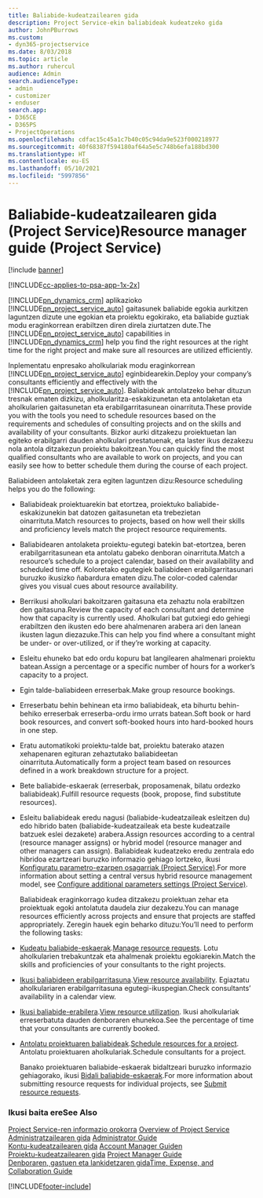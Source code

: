 ```yaml
---
title: Baliabide-kudeatzailearen gida
description: Project Service-ekin baliabideak kudeatzeko gida
author: JohnPBurrows
ms.custom:
- dyn365-projectservice
ms.date: 8/03/2018
ms.topic: article
ms.author: ruhercul
audience: Admin
search.audienceType:
- admin
- customizer
- enduser
search.app:
- D365CE
- D365PS
- ProjectOperations
ms.openlocfilehash: cdfac15c45a1c7b40c05c94da9e523f000218977
ms.sourcegitcommit: 40f68387f594180af64a5e5c748b6efa188bd300
ms.translationtype: HT
ms.contentlocale: eu-ES
ms.lasthandoff: 05/10/2021
ms.locfileid: "5997856"
---
```

# <a name="resource-manager-guide-project-service"></a><span data-ttu-id="c482d-103">Baliabide-kudeatzailearen gida (Project Service)</span><span class="sxs-lookup"><span data-stu-id="c482d-103">Resource manager guide (Project Service)</span></span>

[!include [banner](../includes/psa-now-project-operations.md)]

[!INCLUDE[cc-applies-to-psa-app-1x-2x](../includes/cc-applies-to-psa-app-1x-2x.md)]

<span data-ttu-id="c482d-104">[!INCLUDE[pn_dynamics_crm](../includes/pn-dynamics-crm.md)] aplikazioko [!INCLUDE[pn_project_service_auto](../includes/pn-project-service-auto.md)] gaitasunek baliabide egokia aurkitzen laguntzen dizute une egokian eta proiektu egokirako, eta baliabide guztiak modu eraginkorrean erabiltzen diren direla ziurtatzen dute.</span><span class="sxs-lookup"><span data-stu-id="c482d-104">The [!INCLUDE[pn_project_service_auto](../includes/pn-project-service-auto.md)] capabilities in [!INCLUDE[pn_dynamics_crm](../includes/pn-dynamics-crm.md)] help you find the right resources at the right time for the right project and make sure all resources are utilized efficiently.</span></span>  
  
 <span data-ttu-id="c482d-105">Inplementatu enpresako aholkulariak modu eraginkorrean [!INCLUDE[pn_project_service_auto](../includes/pn-project-service-auto.md)] eginbidearekin.</span><span class="sxs-lookup"><span data-stu-id="c482d-105">Deploy your company’s consultants efficiently and effectively with the [!INCLUDE[pn_project_service_auto](../includes/pn-project-service-auto.md)].</span></span> <span data-ttu-id="c482d-106">Baliabideak antolatzeko behar dituzun tresnak ematen dizkizu, aholkularitza-eskakizunetan eta antolaketan eta aholkularien gaitasunetan eta erabilgarritasunean oinarrituta.</span><span class="sxs-lookup"><span data-stu-id="c482d-106">These provide you with the tools you need to schedule resources based on the requirements and schedules of consulting projects and on the skills and availability of your consultants.</span></span> <span data-ttu-id="c482d-107">Bizkor aurki ditzakezu proiektuetan lan egiteko erabilgarri dauden aholkulari prestatuenak, eta laster ikus dezakezu nola antola ditzakezun proiektu bakoitzean.</span><span class="sxs-lookup"><span data-stu-id="c482d-107">You can quickly find the most qualified consultants who are available to work on projects, and you can easily see how to better schedule them during the course of each project.</span></span>  
  
 <span data-ttu-id="c482d-108">Baliabideen antolaketak zera egiten laguntzen dizu:</span><span class="sxs-lookup"><span data-stu-id="c482d-108">Resource scheduling helps you do the following:</span></span>  
  
- <span data-ttu-id="c482d-109">Baliabideak proiektuarekin bat etortzea, proiektuko baliabide-eskakizunekin bat datozen gaitasunetan eta trebezietan oinarrituta.</span><span class="sxs-lookup"><span data-stu-id="c482d-109">Match resources to projects, based on how well their skills and proficiency levels match the project resource requirements.</span></span>  
  
- <span data-ttu-id="c482d-110">Baliabidearen antolaketa proiektu-egutegi batekin bat-etortzea, beren erabilgarritasunean eta antolatu gabeko denboran oinarrituta.</span><span class="sxs-lookup"><span data-stu-id="c482d-110">Match a resource’s schedule to a project calendar, based on their availability and scheduled time off.</span></span> <span data-ttu-id="c482d-111">Koloretako egutegiek baliabideen erabilgarritasunari buruzko ikusizko ñabardura ematen dizu.</span><span class="sxs-lookup"><span data-stu-id="c482d-111">The color-coded calendar gives you visual cues about resource availability.</span></span>  
  
- <span data-ttu-id="c482d-112">Berrikusi aholkulari bakoitzaren gaitasuna eta zehaztu nola erabiltzen den gaitasuna.</span><span class="sxs-lookup"><span data-stu-id="c482d-112">Review the capacity of each consultant and determine how that capacity is currently used.</span></span> <span data-ttu-id="c482d-113">Aholkulari bat gutxiegi edo gehiegi erabiltzen den ikusten edo bere ahalmenaren arabera ari den lanean ikusten lagun diezazuke.</span><span class="sxs-lookup"><span data-stu-id="c482d-113">This can help you find where a consultant might be under- or over-utilized, or if they’re working at capacity.</span></span>  
  
- <span data-ttu-id="c482d-114">Esleitu ehuneko bat edo ordu kopuru bat langilearen ahalmenari proiektu batean.</span><span class="sxs-lookup"><span data-stu-id="c482d-114">Assign a percentage or a specific number of hours for a worker’s capacity to a project.</span></span>  
  
- <span data-ttu-id="c482d-115">Egin talde-baliabideen erreserbak.</span><span class="sxs-lookup"><span data-stu-id="c482d-115">Make group resource bookings.</span></span>  
  
- <span data-ttu-id="c482d-116">Erreserbatu behin behinean eta irmo baliabideak, eta bihurtu behin-behiko erreserbak erreserba-ordu irmo urrats batean.</span><span class="sxs-lookup"><span data-stu-id="c482d-116">Soft book or hard book resources, and convert soft-booked hours into hard-booked hours in one step.</span></span>  
  
- <span data-ttu-id="c482d-117">Eratu automatikoki proiektu-talde bat, proiektu baterako atazen xehapenaren egituran zehaztutako baliabideetan oinarrituta.</span><span class="sxs-lookup"><span data-stu-id="c482d-117">Automatically form a project team based on resources defined in a work breakdown structure for a project.</span></span>  
  
- <span data-ttu-id="c482d-118">Bete baliabide-eskaerak (erreserbak, proposamenak, bilatu ordezko baliabideak).</span><span class="sxs-lookup"><span data-stu-id="c482d-118">Fulfill resource requests (book, propose, find substitute resources).</span></span>  
  
- <span data-ttu-id="c482d-119">Esleitu baliabideak eredu nagusi (baliabide-kudeatzaileak esleitzen du) edo hibrido baten (baliabide-kudeatzaileak eta beste kudeatzaile batzuek eslei dezakete) arabera.</span><span class="sxs-lookup"><span data-stu-id="c482d-119">Assign resources according to a central (resource manager assigns) or hybrid model (resource manager and other managers can assign).</span></span> <span data-ttu-id="c482d-120">Baliabideak kudeatzeko eredu zentrala edo hibridoa ezartzeari buruzko informazio gehiago lortzeko, ikusi [Konfiguratu parametro-ezarpen osagarriak (Project Service)](../psa/configure-additional-parameters-settings.md).</span><span class="sxs-lookup"><span data-stu-id="c482d-120">For more information about setting a central versus hybrid resource management model, see [Configure additional parameters settings (Project Service)](../psa/configure-additional-parameters-settings.md).</span></span>  
  
  <span data-ttu-id="c482d-121">Baliabideak eraginkorrago kudea ditzakezu proiektuan zehar eta proiektuak egoki antolatuta daudela ziur dezakezu.</span><span class="sxs-lookup"><span data-stu-id="c482d-121">You can manage resources efficiently across projects and ensure that projects are staffed appropriately.</span></span> <span data-ttu-id="c482d-122">Zeregin hauek egin beharko dituzu:</span><span class="sxs-lookup"><span data-stu-id="c482d-122">You’ll need to perform the following tasks:</span></span>  
  
- <span data-ttu-id="c482d-123">[Kudeatu baliabide-eskaerak](../psa/manage-resource-requests.md).</span><span class="sxs-lookup"><span data-stu-id="c482d-123">[Manage resource requests](../psa/manage-resource-requests.md).</span></span> <span data-ttu-id="c482d-124">Lotu aholkularien trebakuntzak eta ahalmenak proiektu egokiarekin.</span><span class="sxs-lookup"><span data-stu-id="c482d-124">Match the skills and proficiencies of your consultants to the right projects.</span></span>  
  
- <span data-ttu-id="c482d-125">[Ikusi baliabideen erabilgarritasuna](../psa/view-resource-availability.md).</span><span class="sxs-lookup"><span data-stu-id="c482d-125">[View resource availability](../psa/view-resource-availability.md).</span></span> <span data-ttu-id="c482d-126">Egiaztatu aholkulariaren erabilgarritasuna egutegi-ikuspegian.</span><span class="sxs-lookup"><span data-stu-id="c482d-126">Check consultants’ availability in a calendar view.</span></span>  
  
- <span data-ttu-id="c482d-127">[Ikusi baliabide-erabilera](../psa/view-resource-utilization.md).</span><span class="sxs-lookup"><span data-stu-id="c482d-127">[View resource utilization](../psa/view-resource-utilization.md).</span></span> <span data-ttu-id="c482d-128">Ikusi aholkulariak erreserbatuta dauden denboraren ehunekoa.</span><span class="sxs-lookup"><span data-stu-id="c482d-128">See the percentage of time that your consultants are currently booked.</span></span>  
  
- <span data-ttu-id="c482d-129">[Antolatu proiektuaren baliabideak](../psa/schedule-resources-project.md).</span><span class="sxs-lookup"><span data-stu-id="c482d-129">[Schedule resources for a project](../psa/schedule-resources-project.md).</span></span> <span data-ttu-id="c482d-130">Antolatu proiektuaren aholkulariak.</span><span class="sxs-lookup"><span data-stu-id="c482d-130">Schedule consultants for a project.</span></span>  
  
  <span data-ttu-id="c482d-131">Banako proiektuaren baliabide-eskaerak bidaltzeari buruzko informazio gehiagorako, ikusi [Bidali baliabide-eskaerak](../psa/submit-resource-requests.md).</span><span class="sxs-lookup"><span data-stu-id="c482d-131">For more information about submitting resource requests for individual projects, see [Submit resource requests](../psa/submit-resource-requests.md).</span></span>  
  
### <a name="see-also"></a><span data-ttu-id="c482d-132">Ikusi baita ere</span><span class="sxs-lookup"><span data-stu-id="c482d-132">See Also</span></span>  
 <span data-ttu-id="c482d-133">[Project Service-ren informazio orokorra](../psa/overview.md) </span><span class="sxs-lookup"><span data-stu-id="c482d-133">[Overview of Project Service](../psa/overview.md) </span></span>  
 <span data-ttu-id="c482d-134">[Administratzailearen gida](../psa/admin-guide.md) </span><span class="sxs-lookup"><span data-stu-id="c482d-134">[Administrator Guide](../psa/admin-guide.md) </span></span>  
 <span data-ttu-id="c482d-135">[Kontu-kudeatzailearen gida](../psa/account-manager-guide.md) </span><span class="sxs-lookup"><span data-stu-id="c482d-135">[Account Manager Guiden](../psa/account-manager-guide.md) </span></span>  
 <span data-ttu-id="c482d-136">[Proiektu-kudeatzailearen gida](../psa/project-manager-guide.md) </span><span class="sxs-lookup"><span data-stu-id="c482d-136">[Project Manager Guide](../psa/project-manager-guide.md) </span></span>  
 [<span data-ttu-id="c482d-137">Denboraren, gastuen eta lankidetzaren gida</span><span class="sxs-lookup"><span data-stu-id="c482d-137">Time, Expense, and Collaboration Guide</span></span>](../psa/time-expense-collaboration-guide.md)


[!INCLUDE[footer-include](../includes/footer-banner.md)]